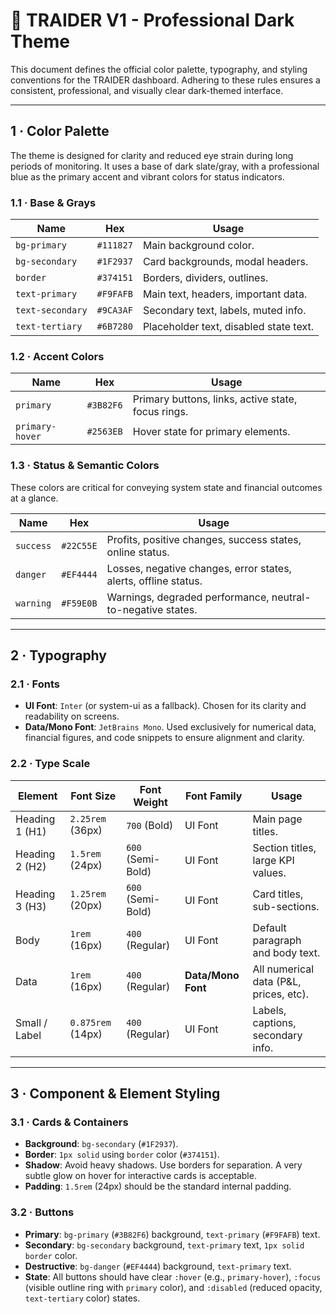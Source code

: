 # 🎨 TRAIDER V1 - Professional Dark Theme

This document defines the official color palette, typography, and styling conventions for the TRAIDER dashboard. Adhering to these rules ensures a consistent, professional, and visually clear dark-themed interface.

---

## 1 · Color Palette

The theme is designed for clarity and reduced eye strain during long periods of monitoring. It uses a base of dark slate/gray, with a professional blue as the primary accent and vibrant colors for status indicators.

### 1.1 · Base & Grays

| Name             | Hex       | Usage                                  |
| ---------------- | --------- | -------------------------------------- |
| `bg-primary`     | `#111827` | Main background color.                 |
| `bg-secondary`   | `#1F2937` | Card backgrounds, modal headers.       |
| `border`         | `#374151` | Borders, dividers, outlines.           |
| `text-primary`   | `#F9FAFB` | Main text, headers, important data.    |
| `text-secondary` | `#9CA3AF` | Secondary text, labels, muted info.    |
| `text-tertiary`  | `#6B7280` | Placeholder text, disabled state text. |

### 1.2 · Accent Colors

| Name            | Hex       | Usage                                              |
| --------------- | --------- | -------------------------------------------------- |
| `primary`       | `#3B82F6` | Primary buttons, links, active state, focus rings. |
| `primary-hover` | `#2563EB` | Hover state for primary elements.                  |

### 1.3 · Status & Semantic Colors

These colors are critical for conveying system state and financial outcomes at a glance.

| Name      | Hex       | Usage                                                           |
| --------- | --------- | --------------------------------------------------------------- |
| `success` | `#22C55E` | Profits, positive changes, success states, online status.       |
| `danger`  | `#EF4444` | Losses, negative changes, error states, alerts, offline status. |
| `warning` | `#F59E0B` | Warnings, degraded performance, neutral-to-negative states.     |

---

## 2 · Typography

### 2.1 · Fonts

- **UI Font**: `Inter` (or system-ui as a fallback). Chosen for its clarity and readability on screens.
- **Data/Mono Font**: `JetBrains Mono`. Used exclusively for numerical data, financial figures, and code snippets to ensure alignment and clarity.

### 2.2 · Type Scale

| Element        | Font Size         | Font Weight       | Font Family        | Usage                                  |
| -------------- | ----------------- | ----------------- | ------------------ | -------------------------------------- |
| Heading 1 (H1) | `2.25rem` (36px)  | `700` (Bold)      | UI Font            | Main page titles.                      |
| Heading 2 (H2) | `1.5rem` (24px)   | `600` (Semi-Bold) | UI Font            | Section titles, large KPI values.      |
| Heading 3 (H3) | `1.25rem` (20px)  | `600` (Semi-Bold) | UI Font            | Card titles, sub-sections.             |
| Body           | `1rem` (16px)     | `400` (Regular)   | UI Font            | Default paragraph and body text.       |
| Data           | `1rem` (16px)     | `400` (Regular)   | **Data/Mono Font** | All numerical data (P&L, prices, etc). |
| Small / Label  | `0.875rem` (14px) | `400` (Regular)   | UI Font            | Labels, captions, secondary info.      |

---

## 3 · Component & Element Styling

### 3.1 · Cards & Containers

- **Background**: `bg-secondary` (`#1F2937`).
- **Border**: `1px solid` using `border` color (`#374151`).
- **Shadow**: Avoid heavy shadows. Use borders for separation. A very subtle glow on hover for interactive cards is acceptable.
- **Padding**: `1.5rem` (24px) should be the standard internal padding.

### 3.2 · Buttons

- **Primary**: `bg-primary` (`#3B82F6`) background, `text-primary` (`#F9FAFB`) text.
- **Secondary**: `bg-secondary` background, `text-primary` text, `1px solid` `border` color.
- **Destructive**: `bg-danger` (`#EF4444`) background, `text-primary` text.
- **State**: All buttons should have clear `:hover` (e.g., `primary-hover`), `:focus` (visible outline ring with `primary` color), and `:disabled` (reduced opacity, `text-tertiary` color) states.
